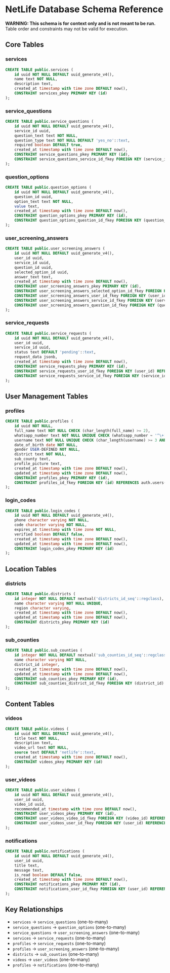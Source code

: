 # NetLife Database Schema Reference

**WARNING: This schema is for context only and is not meant to be run.**
Table order and constraints may not be valid for execution.

## Core Tables

### services
```sql
CREATE TABLE public.services (
    id uuid NOT NULL DEFAULT uuid_generate_v4(),
    name text NOT NULL,
    description text,
    created_at timestamp with time zone DEFAULT now(),
    CONSTRAINT services_pkey PRIMARY KEY (id)
);
```

### service_questions
```sql
CREATE TABLE public.service_questions (
    id uuid NOT NULL DEFAULT uuid_generate_v4(),
    service_id uuid,
    question_text text NOT NULL,
    question_type text NOT NULL DEFAULT 'yes_no'::text,
    required boolean DEFAULT true,
    created_at timestamp with time zone DEFAULT now(),
    CONSTRAINT service_questions_pkey PRIMARY KEY (id),
    CONSTRAINT service_questions_service_id_fkey FOREIGN KEY (service_id) REFERENCES public.services(id)
);
```

### question_options
```sql
CREATE TABLE public.question_options (
    id uuid NOT NULL DEFAULT uuid_generate_v4(),
    question_id uuid,
    option_text text NOT NULL,
    value text,
    created_at timestamp with time zone DEFAULT now(),
    CONSTRAINT question_options_pkey PRIMARY KEY (id),
    CONSTRAINT question_options_question_id_fkey FOREIGN KEY (question_id) REFERENCES public.service_questions(id)
);
```

### user_screening_answers
```sql
CREATE TABLE public.user_screening_answers (
    id uuid NOT NULL DEFAULT uuid_generate_v4(),
    user_id uuid,
    service_id uuid,
    question_id uuid,
    selected_option_id uuid,
    answer_text text,
    created_at timestamp with time zone DEFAULT now(),
    CONSTRAINT user_screening_answers_pkey PRIMARY KEY (id),
    CONSTRAINT user_screening_answers_selected_option_id_fkey FOREIGN KEY (selected_option_id) REFERENCES public.question_options(id),
    CONSTRAINT user_screening_answers_user_id_fkey FOREIGN KEY (user_id) REFERENCES auth.users(id),
    CONSTRAINT user_screening_answers_service_id_fkey FOREIGN KEY (service_id) REFERENCES public.services(id),
    CONSTRAINT user_screening_answers_question_id_fkey FOREIGN KEY (question_id) REFERENCES public.service_questions(id)
);
```

### service_requests
```sql
CREATE TABLE public.service_requests (
    id uuid NOT NULL DEFAULT uuid_generate_v4(),
    user_id uuid,
    service_id uuid,
    status text DEFAULT 'pending'::text,
    request_data jsonb,
    created_at timestamp with time zone DEFAULT now(),
    CONSTRAINT service_requests_pkey PRIMARY KEY (id),
    CONSTRAINT service_requests_user_id_fkey FOREIGN KEY (user_id) REFERENCES public.profiles(id),
    CONSTRAINT service_requests_service_id_fkey FOREIGN KEY (service_id) REFERENCES public.services(id)
);
```

## User Management Tables

### profiles
```sql
CREATE TABLE public.profiles (
    id uuid NOT NULL,
    full_name text NOT NULL CHECK (char_length(full_name) >= 2),
    whatsapp_number text NOT NULL UNIQUE CHECK (whatsapp_number ~ '^\+[1-9]\d{1,14}$'::text),
    username text NOT NULL UNIQUE CHECK (char_length(username) >= 3 AND char_length(username) <= 30),
    date_of_birth date NOT NULL,
    gender USER-DEFINED NOT NULL,
    district text NOT NULL,
    sub_county text,
    profile_picture text,
    created_at timestamp with time zone DEFAULT now(),
    updated_at timestamp with time zone DEFAULT now(),
    CONSTRAINT profiles_pkey PRIMARY KEY (id),
    CONSTRAINT profiles_id_fkey FOREIGN KEY (id) REFERENCES auth.users(id)
);
```

### login_codes
```sql
CREATE TABLE public.login_codes (
    id uuid NOT NULL DEFAULT uuid_generate_v4(),
    phone character varying NOT NULL,
    code character varying NOT NULL,
    expires_at timestamp with time zone NOT NULL,
    verified boolean DEFAULT false,
    created_at timestamp with time zone DEFAULT now(),
    updated_at timestamp with time zone DEFAULT now(),
    CONSTRAINT login_codes_pkey PRIMARY KEY (id)
);
```

## Location Tables

### districts
```sql
CREATE TABLE public.districts (
    id integer NOT NULL DEFAULT nextval('districts_id_seq'::regclass),
    name character varying NOT NULL UNIQUE,
    region character varying,
    created_at timestamp with time zone DEFAULT now(),
    updated_at timestamp with time zone DEFAULT now(),
    CONSTRAINT districts_pkey PRIMARY KEY (id)
);
```

### sub_counties
```sql
CREATE TABLE public.sub_counties (
    id integer NOT NULL DEFAULT nextval('sub_counties_id_seq'::regclass),
    name character varying NOT NULL,
    district_id integer,
    created_at timestamp with time zone DEFAULT now(),
    updated_at timestamp with time zone DEFAULT now(),
    CONSTRAINT sub_counties_pkey PRIMARY KEY (id),
    CONSTRAINT sub_counties_district_id_fkey FOREIGN KEY (district_id) REFERENCES public.districts(id)
);
```

## Content Tables

### videos
```sql
CREATE TABLE public.videos (
    id uuid NOT NULL DEFAULT uuid_generate_v4(),
    title text NOT NULL,
    description text,
    video_url text NOT NULL,
    source text DEFAULT 'netlife'::text,
    created_at timestamp with time zone DEFAULT now(),
    CONSTRAINT videos_pkey PRIMARY KEY (id)
);
```

### user_videos
```sql
CREATE TABLE public.user_videos (
    id uuid NOT NULL DEFAULT uuid_generate_v4(),
    user_id uuid,
    video_id uuid,
    recommended_at timestamp with time zone DEFAULT now(),
    CONSTRAINT user_videos_pkey PRIMARY KEY (id),
    CONSTRAINT user_videos_video_id_fkey FOREIGN KEY (video_id) REFERENCES public.videos(id),
    CONSTRAINT user_videos_user_id_fkey FOREIGN KEY (user_id) REFERENCES public.profiles(id)
);
```

### notifications
```sql
CREATE TABLE public.notifications (
    id uuid NOT NULL DEFAULT uuid_generate_v4(),
    user_id uuid,
    title text,
    message text,
    is_read boolean DEFAULT false,
    created_at timestamp with time zone DEFAULT now(),
    CONSTRAINT notifications_pkey PRIMARY KEY (id),
    CONSTRAINT notifications_user_id_fkey FOREIGN KEY (user_id) REFERENCES public.profiles(id)
);
```

## Key Relationships

- `services` → `service_questions` (one-to-many)
- `service_questions` → `question_options` (one-to-many)
- `service_questions` → `user_screening_answers` (one-to-many)
- `services` → `service_requests` (one-to-many)
- `profiles` → `service_requests` (one-to-many)
- `profiles` → `user_screening_answers` (one-to-many)
- `districts` → `sub_counties` (one-to-many)
- `videos` → `user_videos` (one-to-many)
- `profiles` → `notifications` (one-to-many)